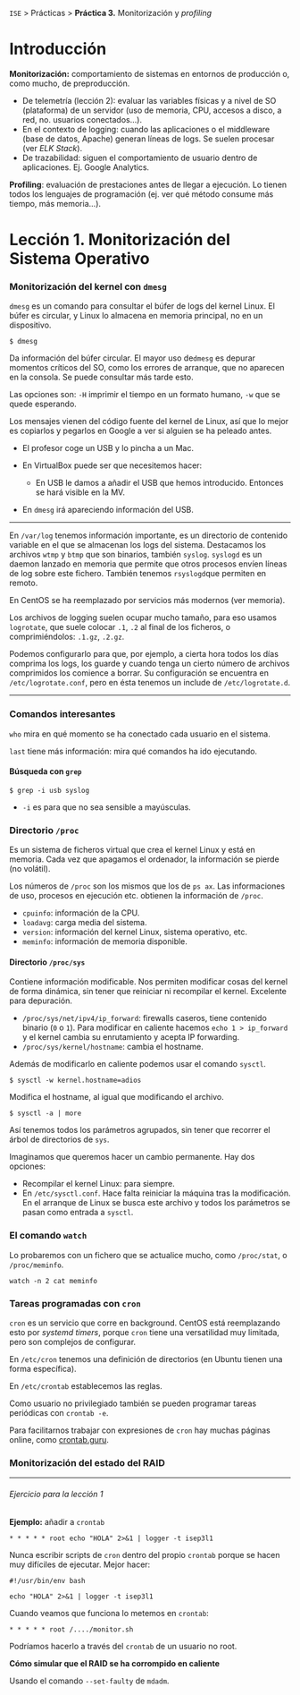 `ISE` > Prácticas > **Práctica 3.** Monitorización y _profiling_

# Introducción

**Monitorización:** comportamiento de sistemas en entornos de producción o, como mucho, de preproducción.

* De telemetría (lección 2): evaluar las variables físicas y a nivel de SO (plataforma) de un servidor (uso de memoria, CPU, accesos a disco, a red, no. usuarios conectados...).
* En el contexto de logging: cuando las aplicaciones o el middleware (base de datos, Apache) generan líneas de logs. Se suelen procesar (ver _ELK Stack_).
* De trazabilidad: siguen el comportamiento de usuario dentro de aplicaciones. Ej. Google Analytics.

**Profiling**: evaluación de prestaciones antes de llegar a ejecución. Lo tienen todos los lenguajes de programación (ej. ver qué método consume más tiempo, más memoria...).

# Lección 1. Monitorización del Sistema Operativo

### Monitorización del kernel con `dmesg`

`dmesg` es un comando para consultar el búfer de logs del kernel Linux. El búfer es circular, y Linux lo almacena en memoria principal, no en un dispositivo.

~~~
$ dmesg
~~~

Da información del búfer circular. El mayor uso de`dmesg` es depurar momentos críticos del SO, como los errores de arranque, que no aparecen en la consola. Se puede consultar más tarde esto.

Las opciones son: `-H` imprimir el tiempo en un formato humano, `-w` que se quede esperando.

Los mensajes vienen del código fuente del kernel de Linux, así que lo mejor es copiarlos y pegarlos en Google a ver si alguien se ha peleado antes.

* El profesor coge un USB y lo pincha a un Mac.
* En VirtualBox puede ser que necesitemos hacer:
  * En USB le damos a añadir el USB que hemos introducido. Entonces se hará visible en la MV.

* En `dmesg` irá apareciendo información del USB.

---

En `/var/log` tenemos información importante, es un directorio de contenido variable en el que se almacenan los logs del sistema. Destacamos los archivos `wtmp` y `btmp` que son binarios, también `syslog`. `syslogd` es un daemon lanzado en memoria que permite que otros procesos envíen líneas de log sobre este fichero. También tenemos `rsyslogd`que permiten en remoto.

En CentOS se ha reemplazado por servicios más modernos (ver memoria).

Los archivos de logging suelen ocupar mucho tamaño, para eso usamos `logrotate`, que suele colocar `.1`, `.2` al final de los ficheros, o comprimiéndolos: `.1.gz`, `.2.gz`.

Podemos configurarlo para que, por ejemplo, a cierta hora todos los días comprima los logs, los guarde y cuando tenga un cierto número de archivos comprimidos los comience a borrar. Su configuración se encuentra en `/etc/logrotate.conf`, pero en ésta tenemos un include de `/etc/logrotate.d`.

---

### Comandos interesantes

`who` mira en qué momento se ha conectado cada usuario en el sistema.

`last` tiene más información: mira qué comandos ha ido ejecutando.

#### Búsqueda con `grep`

~~~
$ grep -i usb syslog
~~~

* `-i` es para que no sea sensible a mayúsculas.

### Directorio `/proc`

Es un sistema de ficheros virtual que crea el kernel Linux y está en memoria. Cada vez que apagamos el ordenador, la información se pierde (no volátil).

Los números de `/proc` son los mismos que los de `ps ax`. Las informaciones de uso, procesos en ejecución etc. obtienen la información de `/proc`.

* `cpuinfo`: información de la CPU.
* `loadavg`: carga media del sistema.
* `version`: información del kernel Linux, sistema operativo, etc.
* `meminfo`: información de memoria disponible.

#### Directorio `/proc/sys`

Contiene información modificable. Nos permiten modificar cosas del kernel de forma dinámica, sin tener que reiniciar ni recompilar el kernel. Excelente para depuración.

* `/proc/sys/net/ipv4/ip_forward`: firewalls caseros, tiene contenido binario (`0` o `1`). Para modificar en caliente hacemos `echo 1 > ip_forward` y el kernel cambia su enrutamiento y acepta IP forwarding.
* `/proc/sys/kernel/hostname`: cambia el hostname.

Además de modificarlo en caliente podemos usar el comando `sysctl`.

~~~
$ sysctl -w kernel.hostname=adios
~~~

Modifica el hostname, al igual que modificando el archivo.

~~~
$ sysctl -a | more
~~~

Así tenemos todos los parámetros agrupados, sin tener que recorrer el árbol de directorios de `sys`.

Imaginamos que queremos hacer un cambio permanente. Hay dos opciones:

* Recompilar el kernel Linux: para siempre.
* En `/etc/sysctl.conf`. Hace falta reiniciar la máquina tras la modificación. En el arranque de Linux se busca este archivo y todos los parámetros se pasan como entrada a `sysctl`.

### El comando `watch`

Lo probaremos con un fichero que se actualice mucho, como `/proc/stat`, o `/proc/meminfo`.

~~~
watch -n 2 cat meminfo
~~~

### Tareas programadas con `cron`

`cron` es un servicio que corre en background. CentOS está reemplazando esto por _systemd timers_, porque `cron` tiene una versatilidad muy limitada, pero son complejos de configurar.

En `/etc/cron` tenemos una definición de directorios (en Ubuntu tienen una forma específica).

En `/etc/crontab` establecemos las reglas.

Como usuario no privilegiado también se pueden programar tareas periódicas con `crontab -e`.

Para facilitarnos trabajar con expresiones de `cron` hay muchas páginas online, como [crontab.guru](https://crontab.guru).

### Monitorización del estado del RAID

----

###### Ejercicio para la lección 1

**Ejemplo:** añadir a `crontab`

~~~~
* * * * * root echo "HOLA" 2>&1 | logger -t isep3l1
~~~~

Nunca escribir scripts de `cron` dentro del propio `crontab` porque se hacen muy difíciles de ejecutar. Mejor hacer:

~~~
#!/usr/bin/env bash

echo "HOLA" 2>&1 | logger -t isep3l1
~~~

Cuando veamos que funciona lo metemos en `crontab`:

~~~
* * * * * root /..../monitor.sh
~~~

Podríamos hacerlo a través del `crontab` de un usuario no root.

**Cómo simular que el RAID se ha corrompido en caliente**

Usando el comando `--set-faulty` de `mdadm`.